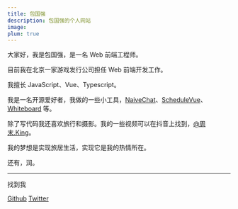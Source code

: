 ```yaml
---
title: 包国强 
description: 包国强的个人网站
image: 
plum: true
---
```


大家好，我是包国强，是一名 Web 前端工程师。

目前我在北京一家游戏发行公司担任 Web 前端开发工作。

我擅长 JavaScript、Vue、Typescript。

我是一名开源爱好者，我做的一些小工具，[NaiveChat](https://github.com/kinggq/naive-chat)、[ScheduleVue](https://github.com/kinggq/vue-schedule)、[Whiteboard](https://github.com/kinggq/whiteboard) 等。

除了写代码我还喜欢旅行和摄影。我的一些视频可以在抖音上找到，[@周末.King]()。

我的梦想是实现旅居生活，实现它是我的热情所在。

还有，润。

<div flex-auto />

***

找到我
<p flex="~ gap-3 wrap">
  <a href="https://github.com/kinggq" target="_blank">
  <span op75 i-simple-icons-github /> Github</a>
  <a href="https://www.twitter.com/King_bgq" target="_blank">
  <span op75 i-simple-icons-twitter /> Twitter</a>
</p>
